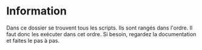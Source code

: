 # Information 
Dans ce dossier se trouvent tous les scripts. Ils sont rangés dans l'ordre. Il faut donc les exécuter dans cet ordre. Si besoin, regardez la documentation et faites le pas à pas. 